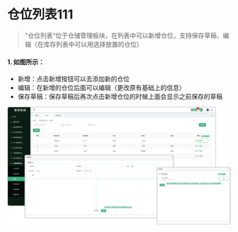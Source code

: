 

# 仓位列表111

> "仓位列表“位于仓储管理板块，在列表中可以新增仓位，支持保存草稿、编辑（在库存列表中可以用选择放置的仓位）

#### 1. 如图所示：
* 新增：点击新增按钮可以去添加新的仓位 
* 编辑：在新增的仓位后面可以编辑（更改原有基础上的信息）
* 保存草稿：保存草稿后再次点击新增仓位的时候上面会显示之前保存的草稿


![如图所示](../file/cc-cw.png)